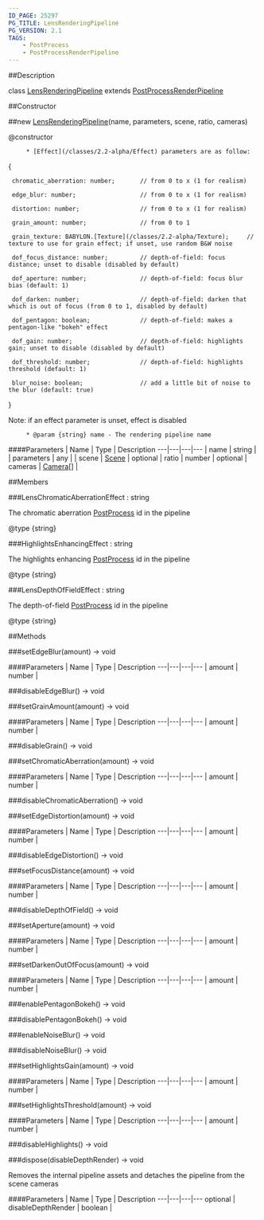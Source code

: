 ```yaml
---
ID_PAGE: 25297
PG_TITLE: LensRenderingPipeline
PG_VERSION: 2.1
TAGS:
    - PostProcess
    - PostProcessRenderPipeline
---
```

##Description

class [LensRenderingPipeline](/classes/2.2-alpha/LensRenderingPipeline) extends [PostProcessRenderPipeline](/classes/2.2-alpha/PostProcessRenderPipeline)



##Constructor

##new [LensRenderingPipeline](/classes/2.2-alpha/LensRenderingPipeline)(name, parameters, scene, ratio, cameras)

@constructor

         * [Effect](/classes/2.2-alpha/Effect) parameters are as follow:

{

     chromatic_aberration: number;       // from 0 to x (1 for realism)

     edge_blur: number;                  // from 0 to x (1 for realism)

     distortion: number;                 // from 0 to x (1 for realism)

     grain_amount: number;               // from 0 to 1

     grain_texture: BABYLON.[Texture](/classes/2.2-alpha/Texture);     // texture to use for grain effect; if unset, use random B&W noise

     dof_focus_distance: number;         // depth-of-field: focus distance; unset to disable (disabled by default)

     dof_aperture: number;               // depth-of-field: focus blur bias (default: 1)

     dof_darken: number;                 // depth-of-field: darken that which is out of focus (from 0 to 1, disabled by default)

     dof_pentagon: boolean;              // depth-of-field: makes a pentagon-like "bokeh" effect

     dof_gain: number;                   // depth-of-field: highlights gain; unset to disable (disabled by default)

     dof_threshold: number;              // depth-of-field: highlights threshold (default: 1)

     blur_noise: boolean;                // add a little bit of noise to the blur (default: true)

}

Note: if an effect parameter is unset, effect is disabled

         * @param {string} name - The rendering pipeline name

####Parameters
 | Name | Type | Description
---|---|---|---
 | name | string | 
 | parameters | any | 
 | scene | [Scene](/classes/2.2-alpha/Scene) | 
optional | ratio | number | 
optional | cameras | [Camera](/classes/2.2-alpha/Camera)[] | 

##Members

###LensChromaticAberrationEffect : string

The chromatic aberration [PostProcess](/classes/2.2-alpha/PostProcess) id in the pipeline

@type {string}

###HighlightsEnhancingEffect : string

The highlights enhancing [PostProcess](/classes/2.2-alpha/PostProcess) id in the pipeline

@type {string}

###LensDepthOfFieldEffect : string

The depth-of-field [PostProcess](/classes/2.2-alpha/PostProcess) id in the pipeline

@type {string}

##Methods

###setEdgeBlur(amount) &rarr; void



####Parameters
 | Name | Type | Description
---|---|---|---
 | amount | number | 

###disableEdgeBlur() &rarr; void


###setGrainAmount(amount) &rarr; void



####Parameters
 | Name | Type | Description
---|---|---|---
 | amount | number | 

###disableGrain() &rarr; void


###setChromaticAberration(amount) &rarr; void



####Parameters
 | Name | Type | Description
---|---|---|---
 | amount | number | 

###disableChromaticAberration() &rarr; void


###setEdgeDistortion(amount) &rarr; void



####Parameters
 | Name | Type | Description
---|---|---|---
 | amount | number | 

###disableEdgeDistortion() &rarr; void


###setFocusDistance(amount) &rarr; void



####Parameters
 | Name | Type | Description
---|---|---|---
 | amount | number | 

###disableDepthOfField() &rarr; void


###setAperture(amount) &rarr; void



####Parameters
 | Name | Type | Description
---|---|---|---
 | amount | number | 

###setDarkenOutOfFocus(amount) &rarr; void



####Parameters
 | Name | Type | Description
---|---|---|---
 | amount | number | 

###enablePentagonBokeh() &rarr; void


###disablePentagonBokeh() &rarr; void


###enableNoiseBlur() &rarr; void


###disableNoiseBlur() &rarr; void


###setHighlightsGain(amount) &rarr; void



####Parameters
 | Name | Type | Description
---|---|---|---
 | amount | number | 

###setHighlightsThreshold(amount) &rarr; void



####Parameters
 | Name | Type | Description
---|---|---|---
 | amount | number | 

###disableHighlights() &rarr; void


###dispose(disableDepthRender) &rarr; void

Removes the internal pipeline assets and detaches the pipeline from the scene cameras

####Parameters
 | Name | Type | Description
---|---|---|---
optional | disableDepthRender | boolean | 

